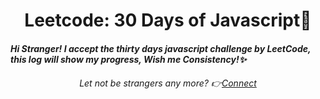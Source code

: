 <h1 align="center">Leetcode: 30 Days of Javascript🎯</h1>

<h4><i> Hi Stranger! I accept the thirty days javascript challenge by LeetCode, this log will show my progress, Wish me Consistency!✨</i></h4>
<h6 align="center"><i>Let not be strangers any more? 👉<a href= "https://www.linkedin.com/in/sugam-goel-india/">Connect</a></i></h6> 





